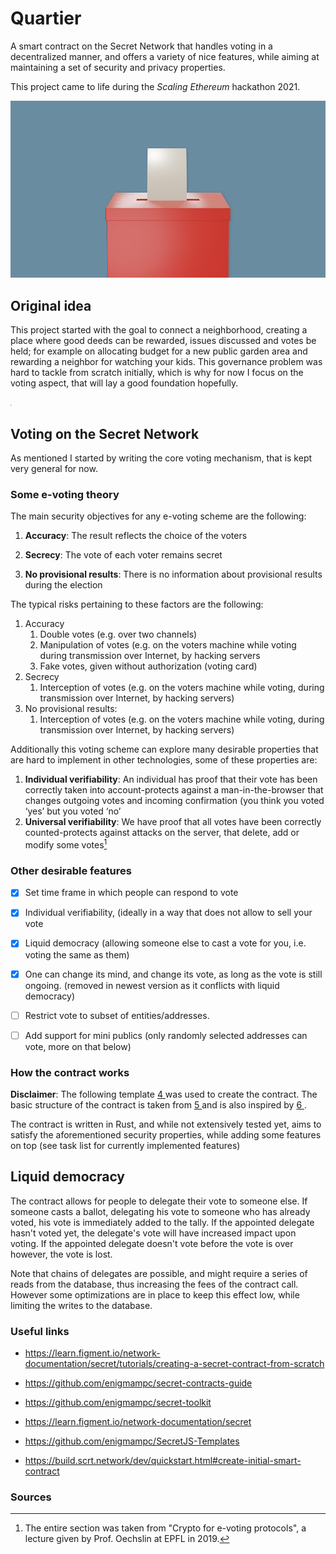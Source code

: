 # Quartier

A smart contract on the Secret Network that handles voting in a decentralized manner, and offers a variety of nice features, while aiming at maintaining a set of security and privacy properties.

This project came to life during the *Scaling Ethereum* hackathon 2021.

<img src="pics\ballot.png" alt="1" style="zoom:80%;" />

## Original idea

This project started with the goal to connect a neighborhood, creating a place where good deeds can be rewarded, issues discussed and votes be held; for example on allocating budget for a new public garden area and rewarding a neighbor for watching your kids. This governance problem was hard to tackle from scratch initially, which is why for now I focus on the voting aspect, that will lay a good foundation hopefully.

<img src="pics/sf.jpg" style="zoom: 15%;" />



## Voting on the Secret Network

As mentioned I started by writing the core voting mechanism, that is kept very general for now.

### Some e-voting theory

The main security objectives for any e-voting scheme are the following:

1. **Accuracy**: The result reflects the choice of the voters

 2. **Secrecy**: The vote of each voter remains secret
 3. **No provisional results**: There is no information about provisional results during the election

The typical risks pertaining to these factors are the following:

1. Accuracy 
   1. Double votes (e.g. over two channels)
   2. Manipulation of votes (e.g. on the voters machine while voting during transmission over Internet, by hacking servers
   3. Fake votes, given without authorization (voting card)
2. Secrecy
   1. Interception of votes (e.g. on the voters machine while voting, during transmission over Internet, by hacking servers)
3. No provisional results:
   1. Interception of votes (e.g. on the voters machine while voting, during transmission over Internet, by hacking servers)

 Additionally this voting scheme can explore many desirable properties that are hard to implement
 in other technologies, some of these properties are:

1. **Individual verifiability**: An individual has proof that their vote has been correctly taken into account-protects against a man-in-the-browser that changes outgoing votes and incoming confirmation (you think you voted ‘yes’ but you voted ‘no’
2. **Universal verifiability**: We have proof that all votes have been correctly counted-protects against attacks on the server, that delete, add or modify some votes[^1]

### Other desirable features 

- [x] Set time frame in which people can respond to vote
- [x] Individual verifiability, (ideally in a way that does not allow to sell your vote
- [x] Liquid democracy (allowing someone else to cast a vote for you, i.e. voting the same as them)
- [x] One can change its mind, and change its vote, as long as the vote is still ongoing. (removed in newest version as it conflicts with liquid democracy)
- [ ] Restrict vote to subset of entities/addresses.
- [ ] Add  support for mini publics (only randomly selected addresses can vote, more on that below)



### How the contract works

**Disclaimer**: The following template [ 4 ] was used to create the contract. The basic structure of the contract is taken from [ 5 ] and is also inspired by [ 6 ].

The contract is written in Rust, and while not extensively tested yet, aims to satisfy the aforementioned security properties, while adding some features on top (see task list for currently implemented features)



## Liquid democracy

The contract allows for people to delegate their vote to someone else. If someone casts a ballot, delegating his vote to someone who has already voted, his vote is immediately added to the tally. If the appointed delegate hasn't voted yet, the delegate's vote will have increased impact upon voting. If the appointed delegate doesn't vote before the vote is over however, the vote is lost.

Note that chains of delegates are possible, and might require a series of reads from the database, thus increasing the fees of the contract call. However some optimizations are in place to keep this effect low, while limiting the writes to the database. 



### Useful links

- https://learn.figment.io/network-documentation/secret/tutorials/creating-a-secret-contract-from-scratch
- https://github.com/enigmampc/secret-contracts-guide
- https://github.com/enigmampc/secret-toolkit

- https://learn.figment.io/network-documentation/secret

- https://github.com/enigmampc/SecretJS-Templates

- https://build.scrt.network/dev/quickstart.html#create-initial-smart-contract



### Sources


[^1]: The entire section was taken from "Crypto for e-voting protocols", a lecture given by Prof. Oechslin at EPFL in 2019.
[^2]: Image taken from https://commons.wikimedia.org/wiki/File:Lombard_Street,_San_Francisco._(Unsplash).jpg

[3]: https://pixabay.com/illustrations/ballot-box-vote-ballot-box-icon-5676561/
[4]: https://github.com/enigmampc/secret-template
[5]: https://github.com/enigmampc/SecretSimpleVote
[6]: https://github.com/baedrik/SCRT-sealed-bid-auction/blob/master/src/contract.rs

